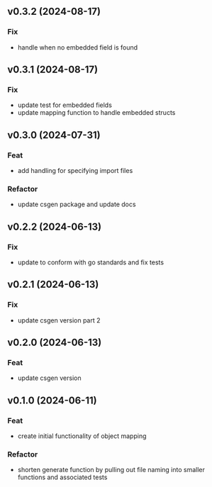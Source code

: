 ## v0.3.2 (2024-08-17)

### Fix

- handle when no embedded field is found

## v0.3.1 (2024-08-17)

### Fix

- update test for embedded fields
- update mapping function to handle embedded structs

## v0.3.0 (2024-07-31)

### Feat

- add handling for specifying import files

### Refactor

- update csgen package and update docs

## v0.2.2 (2024-06-13)

### Fix

- update to conform with go standards and fix tests

## v0.2.1 (2024-06-13)

### Fix

- update csgen version part 2

## v0.2.0 (2024-06-13)

### Feat

- update csgen version

## v0.1.0 (2024-06-11)

### Feat

- create initial functionality of object mapping

### Refactor

- shorten generate function by pulling out file naming into smaller functions and associated tests
